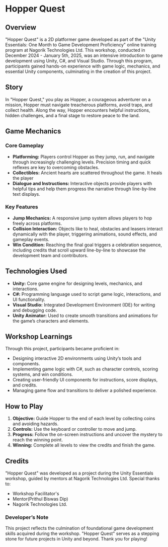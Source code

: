# Hopper Quest

## Overview
"Hopper Quest" is a 2D platformer game developed as part of the "Unity Essentials: One Month to Game Development Proficiency" online training program at Nagorik Technologies Ltd. This workshop, conducted in December 2024 - January 5th, 2025, was an intensive introduction to game development using Unity, C#, and Visual Studio. Through this program, participants gained hands-on experience with game logic, mechanics, and essential Unity components, culminating in the creation of this project.

## Story
In "Hopper Quest," you play as Hopper, a courageous adventurer on a mission, Hopper must navigate treacherous platforms, avoid traps, and collect health. Along the way, Hopper encounters helpful instructions, hidden challenges, and a final stage to restore peace to the land.

## Game Mechanics
### Core Gameplay
- **Platforming:** Players control Hopper as they jump, run, and navigate through increasingly challenging levels. Precision timing and quick reflexes are key to overcoming obstacles.
- **Collectibles:** Ancient hearts are scattered throughout the game. It heals the player
- **Dialogue and Instructions:** Interactive objects provide players with helpful tips and help them progress the narrative through line-by-line text displays.

### Key Features
- **Jump Mechanics:** A responsive jump system allows players to hop freely across platforms.
- **Collision Interaction:** Objects like to heal, obstacles and leasers interact dynamically with the player, triggering animations, sound effects, and gameplay events.
- **Win Condition:** Reaching the final goal triggers a celebration sequence, including credits that scroll upward line-by-line to showcase the development team and contributors.

## Technologies Used
- **Unity:** Core game engine for designing levels, mechanics, and interactions.
- **C#:** Programming language used to script game logic, interactions, and UI functionality.
- **Visual Studio:** Integrated Development Environment (IDE) for writing and debugging code.
- **Unity Animator:** Used to create smooth transitions and animations for the game’s characters and elements.

## Workshop Learnings
Through this project, participants became proficient in:
- Designing interactive 2D environments using Unity’s tools and components.
- Implementing game logic with C#, such as character controls, scoring systems, and win conditions.
- Creating user-friendly UI components for instructions, score displays, and credits.
- Managing game flow and transitions to deliver a polished experience.

## How to Play
1. **Objective:** Guide Hopper to the end of each level by collecting coins and avoiding hazards.
2. **Controls:** Use the keyboard or controller to move and jump.
3. **Progress:** Follow the on-screen instructions and uncover the mystery to reach the winning point.
4. **Winning:** Complete all levels to view the credits and finish the game.

## Credits
"Hopper Quest" was developed as a project during the Unity Essentials workshop, guided by mentors at Nagorik Technologies Ltd. Special thanks to:
- Workshop Facilitator's
- Mentor(Prithul Biswas Dip)
- Nagorik Technologies Ltd.

### Developer’s Note
This project reflects the culmination of foundational game development skills acquired during the workshop. "Hopper Quest" serves as a stepping stone for future projects in Unity and beyond. Thank you for playing!

